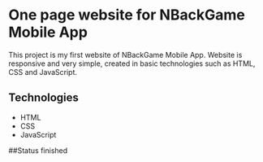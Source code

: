 # One page website for NBackGame Mobile App

This project is my first website of NBackGame Mobile App. Website is responsive and very simple, created in basic technologies such as HTML, CSS and JavaScript.  

## Technologies
* HTML 
* CSS
* JavaScript

##Status
finished

